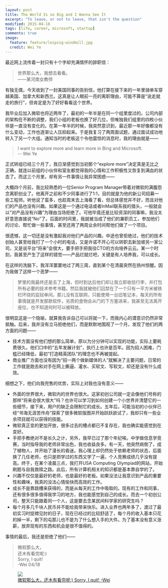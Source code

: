 ```yaml
---
layout: post
title: The World Is so Big and I Wanna See It
excerpt: "To leave, or not to leave, that isn't the question"
modified: 2015-04-18
tags: [life, career, microsoft, startup]
comments: true
image:
  feature: feature/leipzig-windmill.jpg
  credit: Wei Ye
---
```


最近网上流传着一封只有十个字却充满情怀的辞职信：

> 世界那么大，我想去看看。    
> ——某河南女教师

有独无偶，今天收到了一封美国同事的告别信，他打算在接下来的一年里骑单车穿越美国、加拿大和新西兰。这真是让人眼前一亮的离职理由，可能不算是“说走就走的旅行”，但肯定是为了好好看看这个世界。

我毕业后加入微软也将近两年了，最初的一年半是在同一个组里度过的。公司内部的架构在不断的调整，我们小组的老板也换了好几位，但唯独我们组里的四枚小伙伴是一直没有变化的。在第一年半的时候，我突然意识到，最近那一年好像都没有什么变动，工作也逐渐让人压抑起来。于是我复习了两周面试题，通过面试成功地转入了另一个大组。通知当时的老板这个令他震惊的消息时，我的理由就是——

> I want to explore more and learn more in Bing and Microsoft.    
> -- Wei Ye

正式转组已经三个月了，我日渐感觉到当初那个“explore more”决定真是无比之正确，就连以前组的小伙伴和室友都觉得我的心情和工作积极性又恢复到满血的状态了。而这三个月里，却有另一件事情让我异常困惑——

大概四个月前，我比较熟悉的一位Senior Program Manager带着对微软的满腹怨念离职创业了。他离开之前和不少同事进行了1:1，目的就是为他的新公司招募一些工程师。听他说了蛮多，也趁周末去上海看了看，但总体感觉并不好，而且对他们的产品也没有兴趣。如果这是一个通过电话或者InMail联系我的猎头，一般就会以“对产品没有兴趣”为理由当场拒绝了。可他毕竟还是比较资深的同事嘛，我没太好意思直接说“No”了。后面的时间里，我就被当成了他们的兼职员工，参加他们的讨论、帮忙做一些事情，甚至还用了两周业余时间帮他们做了一个项目。

很遗憾，这一切还是没有激起我对他们产品的兴趣。中途也曾拒绝过，他们的技术创始人甚至给我打了一个小时的电话，又是许诺不开心可以转职去新加坡另一家公司，又是说平台“将来”会很大，要手把手把我往CTO的方向培养云云。某一个时刻，我甚至产生了这样的错觉——产品烂就烂吧，关键是有人培养我，可以成长。

在这样的洗脑下，我浑浑噩噩地过了两三周，直到某个在清晨突然在扬州惊醒。因为我做了这样一个恶梦——

> 梦里的我最终还是去了上海，但时到达后他们却让我立即收拾行李，并打包所有必要的技术参考书籍。然后我就被他们囚禁在了一个只有一平方米被铁栏环绕的监狱单间。那儿没有互联网，只能使用一台旧笔记本，每天的所有事情就是开发那款软件，劣质的食物会从门的下方塞进来，我甚至无法离开座位，也不知道何时可以被释放。

很明显这是一个隐喻，就算我告诉自己可以将就一下，而我内心的潜意识仍然非常抵触。后来，我并没有立马拒绝他们，而是默默地围观了一个月，发现了他们的两方面的问题——

* 技术方面没有他们想的那么简单，原以为分分钟可以实现的功能，实际上要耗费很久。他们口中的“五年发展计划”，执行上也许是百年。因为招人困难，门槛已经降低，最初“打造精英团队”的理念也不再被提起。
* 商业推广方面也没有因为“招一两个做新媒体的人”就解决了主要问题，日常的工作就是跑去和对手在网上撕逼、灌水、买软文、写软文，却还是没有什么成效。

细想之下，他们向我兜售的优势，实际上对我也没有意义——

* 外面的世界很大，微软内的世界也很大。这家初创公司就一定会像他们号称的那样“将来会很大很大”吗？也许可以学习到如何创建一个小世界并清楚它的一些细节，接下来，用户的缺乏会限制它的成长。五年后，可能当初的小伙伴已经“书海无涯苦作舟”探索了很多微软版图并开始跃跃欲试了，我却只有一些业余项目就可以获得的技能。
* 微软真正变的更加开放，很多过去的槽点都已不复存在，我也确实能感觉到在变好。
* 手把手教绝对不是长久之计，另外，我早已过了那个年纪唉。中学做信息学竞赛，当时指导我的老师非常出色，我也收益良多。有一天，他突然病倒了，成了植物人，并开始了漫长的昏迷。我心理上却仍然处于依赖老师的状态，后面换了几任老师，也只是把学过的东西又学了一遍，个人竞赛成绩几乎没有提高。终于，在某个凌晨三点，我打开USA Computing Olympiad的网站，开始刷题与自我救赎之路。此后，所有计算机相关的知识都是基本靠自学的了。
* 兴趣不仅仅是最好的老师，也是最好的老板。如果没法让我意识到产品的重要性和趣味，我真的没法心情愉快而高效的工作。
* 成长不是靠跳槽来获得的，而是从每天的工作中吸取的。现有的工作和同事，还有很多很多值得我学习的地方，我也能感觉到自己的成长。而去一个初创公司，整天只能跟着同一个人，这是要去念某民间科学家的研究生吗？
* 每个月多几千块人民币并不能给我带来快乐。进入业界也两年多了，渡过了最初实习时捉襟见肘的日子，现在已经过的比较舒适了，每个月的收入基本只花的掉一半，剩下的屯那儿也不是为了什么想入手的大件。为了基本没有意义涨薪，放弃现有的东西和机会是很不值得的。

事情的最后，我还是拒绝了他们——

> 微软那么大，    
> 还木有看完呢:)    
> Sorry, I quit!    
> -Wei 04/18

<figure>
  <a href="{{ site.url }}/images/photo/sorry-i-stay-4-msft.jpg"><img src="{{ site.url }}/images/photo/sorry-i-stay-4-msft.jpg"></a>
  <figcaption>
    <a href="{{ site.url }}" title="微软那么大，还木有看完呢:) Sorry, I quit! -Wei">微软那么大，还木有看完呢:) Sorry, I quit! -Wei</a>
  </figcaption>
</figure>

